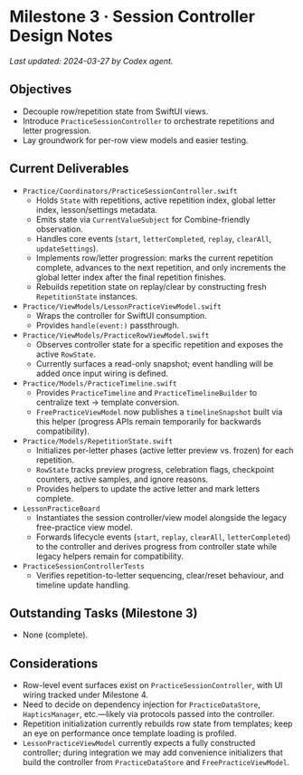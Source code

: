 # Milestone 3 · Session Controller Design Notes

_Last updated: 2024-03-27 by Codex agent._

## Objectives
- Decouple row/repetition state from SwiftUI views.
- Introduce `PracticeSessionController` to orchestrate repetitions and letter progression.
- Lay groundwork for per-row view models and easier testing.

## Current Deliverables
- `Practice/Coordinators/PracticeSessionController.swift`
  - Holds `State` with repetitions, active repetition index, global letter index, lesson/settings metadata.
  - Emits state via `CurrentValueSubject` for Combine-friendly observation.
  - Handles core events (`start`, `letterCompleted`, `replay`, `clearAll`, `updateSettings`).
  - Implements row/letter progression: marks the current repetition complete, advances to the next repetition, and only increments the global letter index after the final repetition finishes.
  - Rebuilds repetition state on replay/clear by constructing fresh `RepetitionState` instances.
- `Practice/ViewModels/LessonPracticeViewModel.swift`
  - Wraps the controller for SwiftUI consumption.
  - Provides `handle(event:)` passthrough.
- `Practice/ViewModels/PracticeRowViewModel.swift`
  - Observes controller state for a specific repetition and exposes the active `RowState`.
  - Currently surfaces a read-only snapshot; event handling will be added once input wiring is defined.
- `Practice/Models/PracticeTimeline.swift`
  - Provides `PracticeTimeline` and `PracticeTimelineBuilder` to centralize text → template conversion.
  - `FreePracticeViewModel` now publishes a `timelineSnapshot` built via this helper (progress APIs remain temporarily for backwards compatibility).
- `Practice/Models/RepetitionState.swift`
  - Initializes per-letter phases (active letter preview vs. frozen) for each repetition.
  - `RowState` tracks preview progress, celebration flags, checkpoint counters, active samples, and ignore reasons.
  - Provides helpers to update the active letter and mark letters complete.
- `LessonPracticeBoard`
  - Instantiates the session controller/view model alongside the legacy free-practice view model.
  - Forwards lifecycle events (`start`, `replay`, `clearAll`, `letterCompleted`) to the controller and derives progress from controller state while legacy helpers remain for compatibility.
- `PracticeSessionControllerTests`
  - Verifies repetition-to-letter sequencing, clear/reset behaviour, and timeline update handling.

## Outstanding Tasks (Milestone 3)
- None (complete).

## Considerations
- Row-level event surfaces exist on `PracticeSessionController`, with UI wiring tracked under Milestone 4.
- Need to decide on dependency injection for `PracticeDataStore`, `HapticsManager`, etc.—likely via protocols passed into the controller.
- Repetition initialization currently rebuilds row state from templates; keep an eye on performance once template loading is profiled.
- `LessonPracticeViewModel` currently expects a fully constructed controller; during integration we may add convenience initializers that build the controller from `PracticeDataStore` and `FreePracticeViewModel`.
